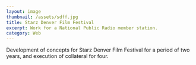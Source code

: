 ```yaml
---
layout: image
thumbnail: /assets/sdff.jpg
title: Starz Denver Film Festival
excerpt: Work for a National Public Radio member station.
category: Web
---
```


Development of concepts for Starz Denver Film Festival for a period of two years, and execution of collateral for four.